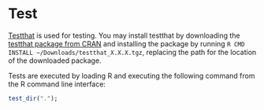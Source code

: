 # Test
[Testthat](https://github.com/hadley/testthat) is used for testing. You may 
install testthat by downloading the 
[testthat package from CRAN](http://cran.r-project.org/web/packages/testthat/index.html) 
and installing the package by running ```R CMD INSTALL ~/Downloads/testthat_X.X.X.tgz```,
replacing the path for the location of the downloaded package.

Tests are executed by loading R and executing the following command from
the R command line interface:

```R
test_dir(".");
```
